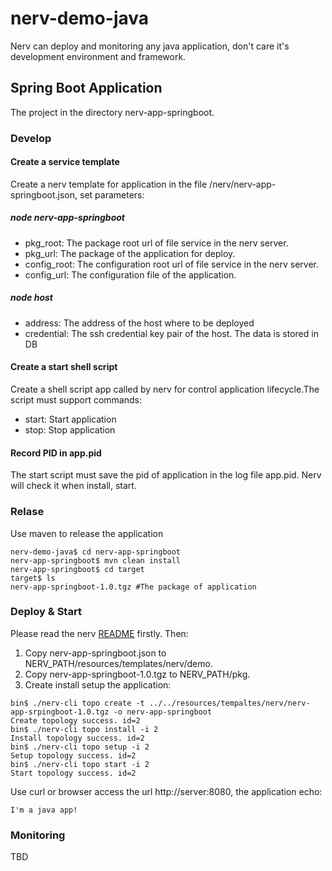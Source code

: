 # nerv-demo-java

Nerv can deploy and monitoring any java application, don't care it's development environment and framework.

## Spring Boot Application

The project in the directory nerv-app-springboot.

### Develop

#### Create a service template

Create a nerv template for application in the file /nerv/nerv-app-springboot.json, set parameters:

##### node nerv-app-springboot

* pkg_root: The package root url of file service in the nerv server.
* pkg_url: The package of the application for deploy.
* config_root: The configuration root url of file service in the nerv server.
* config_url: The configuration file of the application.

##### node host

* address: The address of the host where to be deployed
* credential: The ssh credential key pair of the host. The data is stored in DB

#### Create a start shell script

Create a shell script app called by nerv for control application lifecycle.The script must support commands:

* start: Start application
* stop: Stop application

#### Record PID in app.pid

The start script must save the pid of application in the log file app.pid. Nerv will check it when install, start.

### Relase

Use maven to release the application

```shell
nerv-demo-java$ cd nerv-app-springboot
nerv-app-springboot$ mvn clean install
nerv-app-springboot$ cd target
target$ ls
nerv-app-springboot-1.0.tgz #The package of application
```

### Deploy & Start

Please read the nerv [README](https://github.com/ChaosXu/nerv) firstly. Then:

1. Copy nerv-app-springboot.json to NERV_PATH/resources/templates/nerv/demo.
1. Copy nerv-app-springboot-1.0.tgz to NERV_PATH/pkg.
1. Create install setup the application:

```shell
bin$ ./nerv-cli topo create -t ../../resources/tempaltes/nerv/nerv-app-srpingboot-1.0.tgz -o nerv-app-springboot
Create topology success. id=2
bin$ ./nerv-cli topo install -i 2
Install topology success. id=2
bin$ ./nerv-cli topo setup -i 2
Setup topology success. id=2
bin$ ./nerv-cli topo start -i 2
Start topology success. id=2
```

Use curl or browser access the url http://server:8080, the application echo:

```shell
I'm a java app!
```

### Monitoring

TBD

